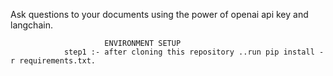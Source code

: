 Ask questions to your documents using the power of openai api key and langchain.


                         ENVIRONMENT SETUP
                step1 :- after cloning this repository ..run pip install -r requirements.txt.
